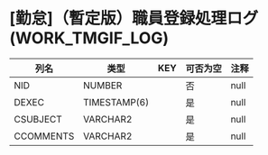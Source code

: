 # [勤怠]（暫定版）職員登録処理ログ(WORK_TMGIF_LOG)
| 列名   | 类型   | KEY  | 可否为空 | 注释   |
| ---- | ---- | ---- | ---- | ---- |
|NID|NUMBER||否|null|
|DEXEC|TIMESTAMP(6)||是|null|
|CSUBJECT|VARCHAR2||是|null|
|CCOMMENTS|VARCHAR2||是|null|
